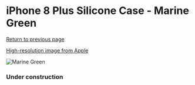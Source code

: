 # iPhone 8 Plus Silicone Case - Marine Green

[Return to previous page](/iphone_7)

[High-resolution image from Apple](https://store.storeimages.cdn-apple.com/8756/as-images.apple.com/is/MRRA2?wid=4500&hei=4500&fmt=png)

<div style="width: 384px"><img src="/everypreview/MRRA2.png" alt="Marine Green"></div>

### Under construction
